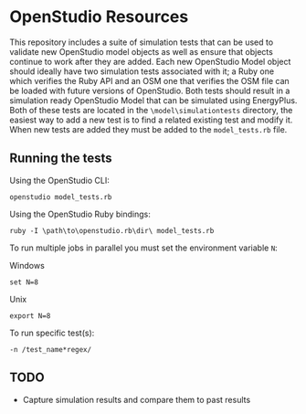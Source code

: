 OpenStudio Resources
==========

This repository includes a suite of simulation tests that can be used to validate new OpenStudio model objects as well as ensure that objects continue to work after they are added.  Each new OpenStudio Model object should ideally have two simulation tests associated with it; a Ruby one which verifies the Ruby API and an OSM one that verifies the OSM file can be loaded with future versions of OpenStudio.  Both tests should result in a simulation ready OpenStudio Model that can be simulated using EnergyPlus.  Both of these tests are located in the `\model\simulationtests` directory, the easiest way to add a new test is to find a related existing test and modify it.  When new tests are added they must be added to the `model_tests.rb` file.  

## Running the tests

Using the OpenStudio CLI:
```
openstudio model_tests.rb
```

Using the OpenStudio Ruby bindings:
```
ruby -I \path\to\openstudio.rb\dir\ model_tests.rb
```

To run multiple jobs in parallel you must set the environment variable `N`:

Windows
```
set N=8
```

Unix
```
export N=8
```

To run specific test(s): 

```
-n /test_name*regex/
```

## TODO
- Capture simulation results and compare them to past results

